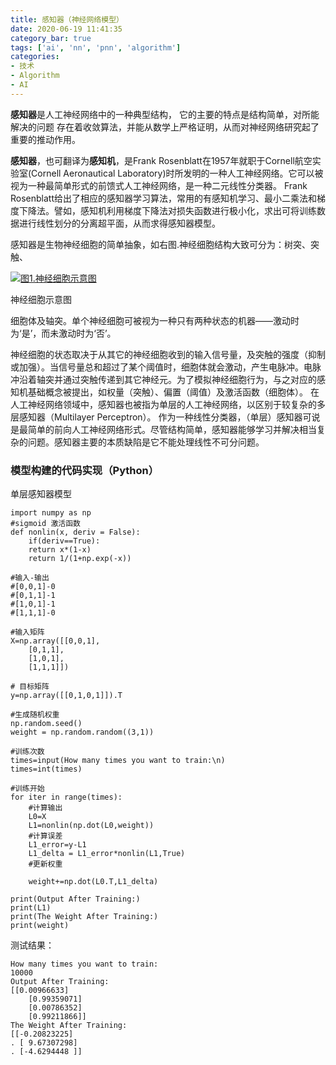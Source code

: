 ```yaml
---
title: 感知器（神经网络模型）
date: 2020-06-19 11:41:35
category_bar: true
tags: ['ai', 'nn', 'pnn', 'algorithm']
categories:
- 技术
- Algorithm
- AI
---
```


**感知器**是人工神经网络中的一种典型结构， 它的主要的特点是结构简单，对所能解决的问题 存在着收敛算法，并能从数学上严格证明，从而对神经网络研究起了重要的推动作用。

**感知器**，也可翻译为**感知机**，是Frank Rosenblatt在1957年就职于Cornell航空实验室(Cornell Aeronautical Laboratory)时所发明的一种人工神经网络。它可以被视为一种最简单形式的前馈式人工神经网络，是一种二元线性分类器。 Frank Rosenblatt给出了相应的感知器学习算法，常用的有感知机学习、最小二乘法和梯度下降法。譬如，感知机利用梯度下降法对损失函数进行极小化，求出可将训练数据进行线性划分的分离超平面，从而求得感知器模型。

感知器是生物神经细胞的简单抽象，如右图.神经细胞结构大致可分为：树突、突触、

[![图1.神经细胞示意图](https://bkimg.cdn.bcebos.com/pic/810a19d8bc3eb1357c1bdf11a41ea8d3fc1f44bf?x-bce-process=image/resize,m_lfit,w_220,h_220,limit_1)](https://baike.baidu.com/pic/%E6%84%9F%E7%9F%A5%E5%99%A8/16525448/0/810a19d8bc3eb1357c1bdf11a41ea8d3fc1f44bf?fr=lemma&ct=single "图1.神经细胞示意图")

神经细胞示意图

细胞体及轴突。单个神经细胞可被视为一种只有两种状态的机器——激动时为‘是’，而未激动时为‘否’。

 神经细胞的状态取决于从其它的神经细胞收到的输入信号量，及突触的强度（抑制或加强）。当信号量总和超过了某个阈值时，细胞体就会激动，产生电脉冲。电脉冲沿着轴突并通过突触传递到其它神经元。为了模拟神经细胞行为，与之对应的感知机基础概念被提出，如权量（突触）、偏置（阈值）及激活函数（细胞体）。 在人工神经网络领域中，感知器也被指为单层的人工神经网络，以区别于较复杂的多层感知器（Multilayer Perceptron）。 作为一种线性分类器，（单层）感知器可说是最简单的前向人工神经网络形式。尽管结构简单，感知器能够学习并解决相当复杂的问题。感知器主要的本质缺陷是它不能处理线性不可分问题。

### 模型构建的代码实现（Python）

单层感知器模型

```
import numpy as np
#sigmoid 激活函数
def nonlin(x, deriv = False):
	if(deriv==True):
	return x*(1-x)
	return 1/(1+np.exp(-x))

#输入-输出
#[0,0,1]-0
#[0,1,1]-1
#[1,0,1]-1
#[1,1,1]-0

#输入矩阵
X=np.array([[0,0,1],
	[0,1,1],
	[1,0,1],
	[1,1,1]])

# 目标矩阵
y=np.array([[0,1,0,1]]).T

#生成随机权重
np.random.seed()
weight = np.random.random((3,1))

#训练次数
times=input(How many times you want to train:\n)
times=int(times)

#训练开始
for iter in range(times):
	#计算输出
	L0=X
	L1=nonlin(np.dot(L0,weight))
	#计算误差
	L1_error=y-L1
	L1_delta = L1_error*nonlin(L1,True)
	#更新权重

	weight+=np.dot(L0.T,L1_delta)

print(Output After Training:)
print(L1)
print(The Weight After Training:)
print(weight)

```

测试结果：

```
How many times you want to train:
10000
Output After Training:
[[0.00966633]
	[0.99359071]
	[0.00786352]
	[0.99211866]]
The Weight After Training:
[[-0.20823225]
. [ 9.67307298]
. [-4.6294448 ]]
```